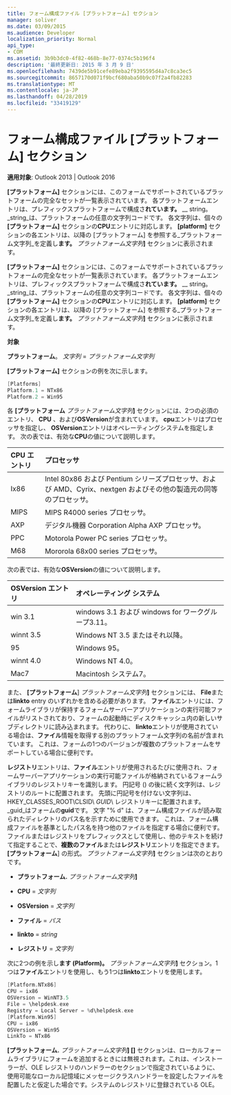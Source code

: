 ```yaml
---
title: フォーム構成ファイル [プラットフォーム] セクション
manager: soliver
ms.date: 03/09/2015
ms.audience: Developer
localization_priority: Normal
api_type:
- COM
ms.assetid: 3b9b3dc0-4f82-468b-8e77-0374c5b196f4
description: '最終更新日: 2015 年 3 月 9 日'
ms.openlocfilehash: 7439de5b91cefe89eba2f9395595d4a7c8ca3ec5
ms.sourcegitcommit: 8657170d071f9bcf680aba50b9c07f2a4fb82283
ms.translationtype: MT
ms.contentlocale: ja-JP
ms.lasthandoff: 04/28/2019
ms.locfileid: "33419129"
---
```

# <a name="form-configuration-file-platforms-section"></a>フォーム構成ファイル [プラットフォーム] セクション

**適用対象**: Outlook 2013 | Outlook 2016 
  
**[プラットフォーム]** セクションには、このフォームでサポートされているプラットフォームの完全なセットが一覧表示されています。 各プラットフォームエントリは、プレフィックスプラットフォームで構成さ**れています。** __ string。 _string_は、プラットフォームの任意の文字列コードです。 各文字列は、個々の **[プラットフォーム]** セクションの**CPU**エントリに対応します。 **[platform]** セクションの各エントリは、以降の [プラットフォーム] を参照する_プラットフォーム文字列_を定義し**ます。** _プラットフォーム文字列_**]** セクションに表示されます。 
  
**[プラットフォーム]** セクションには、このフォームでサポートされているプラットフォームの完全なセットが一覧表示されています。 各プラットフォームエントリは、プレフィックスプラットフォームで構成さ**れています。** __ string。 _string_は、プラットフォームの任意の文字列コードです。 各文字列は、個々の **[プラットフォーム]** セクションの**CPU**エントリに対応します。 **[platform]** セクションの各エントリは、以降の [プラットフォーム] を参照する_プラットフォーム文字列_を定義し**ます。** _プラットフォーム文字列_**]** セクションに表示されます。 
  
**対象**
  
**プラットフォーム**。 _文字列_ =  _プラットフォーム文字列_
  
**[プラットフォーム]** セクションの例を次に示します。 
  
```cpp
[Platforms]
Platform.1 = NTx86
Platform.2 = Win95

```

各 **[プラットフォーム** _プラットフォーム文字列_**]** セクションには、2つの必須のエントリ、 **CPU** 、および**OSVersion**が含まれています。 **cpu**エントリはプロセッサを指定し、 **OSVersion**エントリはオペレーティングシステムを指定します。 次の表では、有効な**CPU**の値について説明します。 
  
|**CPU エントリ**|**プロセッサ**|
|:-----|:-----|
|Ix86  <br/> |Intel 80x86 および Pentium シリーズプロセッサ、および AMD、Cyrix、nextgen およびその他の製造元の同等のプロセッサ。  <br/> |
|MIPS  <br/> |MIPS R4000 series プロセッサ。  <br/> |
|AXP  <br/> |デジタル機器 Corporation Alpha AXP プロセッサ。  <br/> |
|PPC  <br/> |Motorola Power PC series プロセッサ。  <br/> |
|M68  <br/> |Mororola 68x00 series プロセッサ。  <br/> |
   
次の表では、有効な**OSVersion**の値について説明します。 
  
|**OSVersion エントリ**|**オペレーティング システム**|
|:-----|:-----|
|win 3.1  <br/> |windows 3.1 および windows for ワークグループ3.11。  <br/> |
|winnt 3.5  <br/> |Windows NT 3.5 またはそれ以降。  <br/> |
|95  <br/> |Windows 95。  <br/> |
|winnt 4.0  <br/> |Windows NT 4.0。  <br/> |
|Mac7  <br/> |Macintosh システム7。  <br/> |
   
また、 **[プラットフォーム**] _プラットフォーム文字列_**]** セクションには、 **File**または**linkto** entry のいずれかを含める必要があります。 **ファイル**エントリには、フォームライブラリが保持するフォームサーバーアプリケーションの実行可能ファイルがリストされており、フォームの起動時にディスクキャッシュ内の新しいサブディレクトリに読み込まれます。 代わりに、 **linkto**エントリが使用されている場合は、**ファイル**情報を取得する別のプラットフォーム文字列の名前が含まれています。 これは、フォームの1つのバージョンが複数のプラットフォームをサポートしている場合に便利です。 
  
**レジストリ**エントリは、**ファイル**エントリが使用されるたびに使用され、フォームサーバーアプリケーションの実行可能ファイルが格納されているフォームライブラリのレジストリキーを識別します。 円記号 (\) の後に続く文字列は、レジストリのルートに配置されます。 先頭に円記号を付けない文字列は、HKEY_CLASSES_ROOT\CLSID\ _GUID_\ レジストリキーに配置されます。 _guid_はフォームの**guid**です。 文字 "% d" は、フォーム構成ファイルが読み取られたディレクトリのパス名を示すために使用できます。 これは、フォーム構成ファイルを基準としたパス名を持つ他のファイルを指定する場合に便利です。 ファイルまたはレジストリをプレフィックスとして使用し、他のテキストを続けて指定することで、**複数のファイル**または**レジストリ**エントリを指定できます。 **[プラットフォーム**] の形式。 _プラットフォーム文字列_**]** セクションは次のとおりです。 
  
- **プラットフォーム.** _プラットフォーム文字列_**]**
    
- **CPU** =  _文字列_
    
- **OSVersion** =  _文字列_
    
- **ファイル** =  _パス_
    
- **linkto** =  _string_
    
- **レジストリ** =  _文字列_
  
次に2つの例を示し**ます (Platform)。** _プラットフォーム文字列_**]** セクション。1つは**ファイル**エントリを使用し、もう1つは**linkto**エントリを使用します。 
  
```cpp
[Platform.NTx86]
CPU = ix86
OSVersion = WinNT3.5
File = \helpdesk.exe
Registry = Local Server = %d\helpdesk.exe
[Platform.Win95]
CPU = ix86
OSVersion = Win95
LinkTo = NTx86

```

**[プラットフォーム.** _プラットフォーム文字列_**] []** セクションは、ローカルフォームライブラリにフォームを追加するときには無視されます。これは、インストーラーが、OLE レジストリのハンドラーのセクションで指定されているように、使用可能なローカル記憶域にメッセージクラスハンドラーを設定したファイルを配置したと仮定した場合です。システムのレジストリに登録されている OLE。 
  


